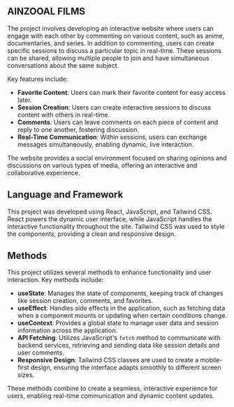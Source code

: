 ## AINZOOAL FILMS
The project involves developing an interactive website where users can engage with each other by commenting on various content, such as anime, documentaries, and series. In addition to commenting, users can create specific sessions to discuss a particular topic in real-time. These sessions can be shared, allowing multiple people to join and have simultaneous conversations about the same subject.

Key features include:
- **Favorite Content**: Users can mark their favorite content for easy access later.
- **Session Creation**: Users can create interactive sessions to discuss content with others in real-time.
- **Comments**: Users can leave comments on each piece of content and reply to one another, fostering discussion.
- **Real-Time Communication**: Within sessions, users can exchange messages simultaneously, enabling dynamic, live interaction.

The website provides a social environment focused on sharing opinions and discussions on various types of media, offering an interactive and collaborative experience.

## Language and Framework
This project was developed using React, JavaScript, and Tailwind CSS. React powers the dynamic user interface, while JavaScript handles the interactive functionality throughout the site. Tailwind CSS was used to style the components, providing a clean and responsive design.

## Methods
This project utilizes several methods to enhance functionality and user interaction. Key methods include:

- **useState**: Manages the state of components, keeping track of changes like session creation, comments, and favorites.
- **useEffect**: Handles side effects in the application, such as fetching data when a component mounts or updating when certain conditions change.
- **useContext**: Provides a global state to manage user data and session information across the application.
- **API Fetching**: Utilizes JavaScript's `fetch` method to communicate with backend services, retrieving and sending data like session details and user comments.
- **Responsive Design**: Tailwind CSS classes are used to create a mobile-first design, ensuring the interface adapts smoothly to different screen sizes.

These methods combine to create a seamless, interactive experience for users, enabling real-time communication and dynamic content updates.